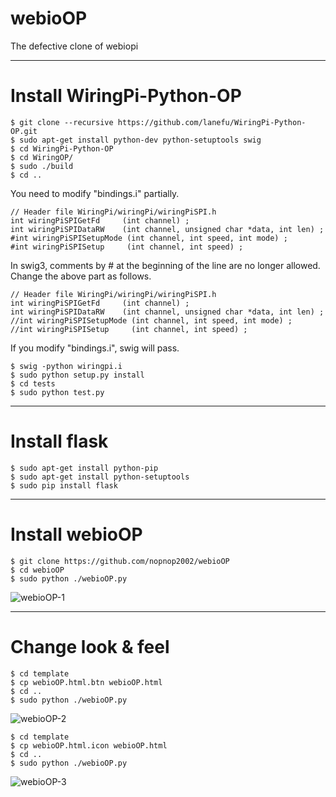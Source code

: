# webioOP
The defective clone of webiopi

---

# Install WiringPi-Python-OP

```
$ git clone --recursive https://github.com/lanefu/WiringPi-Python-OP.git
$ sudo apt-get install python-dev python-setuptools swig
$ cd WiringPi-Python-OP
$ cd WiringOP/
$ sudo ./build
$ cd ..
```


You need to modify "bindings.i" partially.


```
// Header file WiringPi/wiringPi/wiringPiSPI.h
int wiringPiSPIGetFd     (int channel) ;
int wiringPiSPIDataRW    (int channel, unsigned char *data, int len) ;
#int wiringPiSPISetupMode (int channel, int speed, int mode) ;
#int wiringPiSPISetup     (int channel, int speed) ;
```


In swig3, comments by # at the beginning of the line are no longer allowed. Change the above part as follows.

```
// Header file WiringPi/wiringPi/wiringPiSPI.h
int wiringPiSPIGetFd     (int channel) ;
int wiringPiSPIDataRW    (int channel, unsigned char *data, int len) ;
//int wiringPiSPISetupMode (int channel, int speed, int mode) ;
//int wiringPiSPISetup     (int channel, int speed) ;
```

If you modify "bindings.i", swig will pass.

```
$ swig -python wiringpi.i
$ sudo python setup.py install
$ cd tests
$ sudo python test.py
```

---

# Install flask

```
$ sudo apt-get install python-pip
$ sudo apt-get install python-setuptools
$ sudo pip install flask
```

---

# Install webioOP

```
$ git clone https://github.com/nopnop2002/webioOP
$ cd webioOP
$ sudo python ./webioOP.py
```

![webioOP-1](https://user-images.githubusercontent.com/6020549/62622407-3db4d580-b959-11e9-8427-8089cd5225b0.jpg)

---

# Change look & feel

```
$ cd template
$ cp webioOP.html.btn webioOP.html
$ cd ..
$ sudo python ./webioOP.py

```

![webioOP-2](https://user-images.githubusercontent.com/6020549/62622408-3db4d580-b959-11e9-853a-9339ca9ad983.jpg)



```
$ cd template
$ cp webioOP.html.icon webioOP.html
$ cd ..
$ sudo python ./webioOP.py

```

![webioOP-3](https://user-images.githubusercontent.com/6020549/62622406-3d1c3f00-b959-11e9-8c49-7dd4d99e4b32.jpg)

